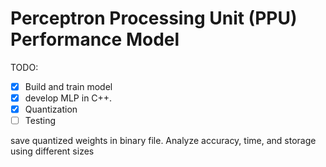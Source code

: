 # Perceptron Processing Unit (PPU) Performance Model

TODO:
- [X] Build and train model
- [x] develop MLP in C++.
- [x] Quantization
- [ ] Testing

save quantized weights in binary file.
Analyze accuracy, time, and storage using different sizes